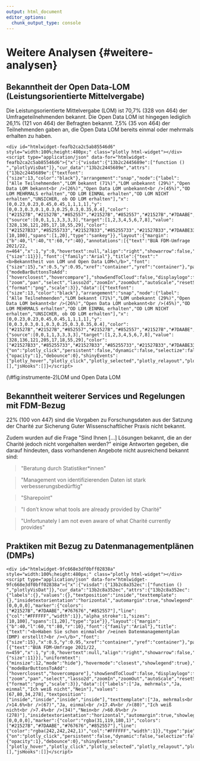 ```yaml
---
output: html_document
editor_options: 
  chunk_output_type: console
---
```




# Weitere Analysen {#weitere-analysen}

## Bekanntheit der Open Data-LOM (Leistungsorientierte Mittelvergabe)

Die Leistungsorientierte Mittelvergabe (LOM) ist 70,7% (328 von 464) der Umfrageteilnehmenden bekannt. Die Open Data LOM ist hingegen lediglich 26,1% (121 von 464) der Befragten bekannt. 7,5% (35 von 464) der Teilnehmenden gaben an, die Open Data LOM bereits einmal oder mehrmals erhalten zu haben.




<div class="figure">

```{=html}
<div id="htmlwidget-feafb2ca2c5ab85546d6" style="width:100%;height:480px;" class="plotly html-widget"></div>
<script type="application/json" data-for="htmlwidget-feafb2ca2c5ab85546d6">{"x":{"visdat":{"13b2c2445689e":["function () ","plotlyVisDat"]},"cur_data":"13b2c2445689e","attrs":{"13b2c2445689e":{"textfont":{"size":13,"color":"black"},"arrangement":"snap","node":{"label":["Alle Teilnehmenden","LOM bekannt (71%)","LOM unbekannt (29%)","Open Data LOM bekannt<br />(26%)","Open Data LOM unbekannt<br />(45%)","OD LOM MEHRMALS erhalten","OD LOM EINMAL erhalten","OD LOM NICHT erhalten","UNSICHER, ob OD LOM erhalten"],"x":[0,0.23,0.23,0.45,0.45,1,1,1,1],"y":[0,0.3,0.3,0.1,0.3,0.25,0.3,0.35,0.4],"color":["#21527B","#21527B","#852557","#21527B","#852557","#21527B","#7DAABE","#852557","#767676"],"pad":10},"link":{"source":[0,0,1,1,3,3,3,3],"target":[1,2,3,4,5,6,7,8],"value":[328,136,121,205,17,18,55,29],"color":["#21527B33","#85255733","#21527B33","#85255733","#21527B33","#7DAABE33","#85255733","#76767633"]},"alpha_stroke":1,"sizes":[10,100],"spans":[1,20],"type":"sankey"}},"layout":{"margin":{"b":40,"l":40,"t":60,"r":40},"annotations":[{"text":"BUA FDM-Umfrage 2021/22, n=464","x":1,"y":0,"hovertext":null,"align":"right","showarrow":false,"xref":"paper","yref":"paper","xanchor":"right","yanchor":"auto","xshift":0,"yshift":-35,"font":{"size":11}}],"font":{"family":"Arial"},"title":{"text":"<b>Bekanntheit von LOM und Open Data LOM<\/b>","font":{"size":15},"x":0.5,"y":0.95,"xref":"container","yref":"container"},"paper_bgcolor":"#F2F2F2","plot_bgcolor":"#F2F2F2","hovermode":"closest","showlegend":false},"source":"A","config":{"modeBarButtonsToAdd":["hoverclosest","hovercompare"],"showSendToCloud":false,"displaylogo":false,"modeBarButtonsToRemove":["zoom","pan","select","lasso2d","zoomIn","zoomOut","autoScale","resetScale","toggleSpikelines","hoverClosest","hoverCompare"],"toImageButtonOptions":{"format":"png","scale":3}},"data":[{"textfont":{"size":13,"color":"black"},"arrangement":"snap","node":{"label":["Alle Teilnehmenden","LOM bekannt (71%)","LOM unbekannt (29%)","Open Data LOM bekannt<br />(26%)","Open Data LOM unbekannt<br />(45%)","OD LOM MEHRMALS erhalten","OD LOM EINMAL erhalten","OD LOM NICHT erhalten","UNSICHER, ob OD LOM erhalten"],"x":[0,0.23,0.23,0.45,0.45,1,1,1,1],"y":[0,0.3,0.3,0.1,0.3,0.25,0.3,0.35,0.4],"color":["#21527B","#21527B","#852557","#21527B","#852557","#21527B","#7DAABE","#852557","#767676"],"pad":10},"link":{"source":[0,0,1,1,3,3,3,3],"target":[1,2,3,4,5,6,7,8],"value":[328,136,121,205,17,18,55,29],"color":["#21527B33","#85255733","#21527B33","#85255733","#21527B33","#7DAABE33","#85255733","#76767633"]},"type":"sankey","frame":null}],"highlight":{"on":"plotly_click","persistent":false,"dynamic":false,"selectize":false,"opacityDim":0.2,"selected":{"opacity":1},"debounce":0},"shinyEvents":["plotly_hover","plotly_click","plotly_selected","plotly_relayout","plotly_brushed","plotly_brushing","plotly_clickannotation","plotly_doubleclick","plotly_deselect","plotly_afterplot","plotly_sunburstclick"],"base_url":"https://plot.ly"},"evals":[],"jsHooks":[]}</script>
```

<p class="caption">(\#fig:instrumente-2)LOM und Open Data LOM</p>
</div>




## Bekanntheit weiterer Services und Regelungen mit FDM-Bezug




22% (100 von 447) sind die Vorgaben zu Forschungsdaten aus der Satzung der Charité zur Sicherung Guter Wissenschaftlicher Praxis nicht bekannt.

Zudem wurden auf die Frage "Sind Ihnen […] Lösungen bekannt, die an der Charité jedoch nicht vorgehalten werden?" einige Antworten gegeben, die darauf hindeuten, dass vorhandenen Angebote nicht ausreichend bekannt sind:

>"Beratung durch Statistiker*innen"

>"Management von identifizierenden Daten ist stark verbesserungsbedürftig"

>"Sharepoint"

>"I don’t know what tools are already provided by Charité"

>"Unfortunately I am not even aware of what Charité currently provides"

## Praktiken mit Bezug zu Datenmanagementplänen (DMPs)


```{=html}
<div id="htmlwidget-9fc668e3df0bff02838a" style="width:100%;height:480px;" class="plotly html-widget"></div>
<script type="application/json" data-for="htmlwidget-9fc668e3df0bff02838a">{"x":{"visdat":{"13b2c8a352ec":["function () ","plotlyVisDat"]},"cur_data":"13b2c8a352ec","attrs":{"13b2c8a352ec":{"labels":{},"values":{},"textposition":"inside","texttemplate":{},"insidetextorientation":"horizontal","automargin":true,"showlegend":false,"sort":false,"direction":"clockwise","pull":[0,0,0,0],"marker":{"colors":["#21527B","#7DAABE","#767676","#852557"],"line":{"col":"#FFFFFF","width":1}},"alpha_stroke":1,"sizes":[10,100],"spans":[1,20],"type":"pie"}},"layout":{"margin":{"b":40,"l":60,"t":80,"r":10},"font":{"family":"Arial"},"title":{"text":"<b>Haben Sie schon einmal<br />einen Datenmanagementplan (DMP) erstellt?<br /><\/b>","font":{"size":15},"x":0.5,"y":0.95,"xref":"container","yref":"container"},"paper_bgcolor":"#F2F2F2","plot_bgcolor":"#F2F2F2","annotations":[{"text":"BUA FDM-Umfrage 2021/22, n=459","x":1,"y":0,"hovertext":null,"align":"right","showarrow":false,"xref":"paper","yref":"paper","xanchor":"right","yanchor":"auto","xshift":0,"yshift":-35,"font":{"size":11}}],"uniformtext":{"minsize":12,"mode":"hide"},"hovermode":"closest","showlegend":true},"source":"A","config":{"modeBarButtonsToAdd":["hoverclosest","hovercompare"],"showSendToCloud":false,"displaylogo":false,"modeBarButtonsToRemove":["zoom","pan","select","lasso2d","zoomIn","zoomOut","autoScale","resetScale","toggleSpikelines","hoverClosest","hoverCompare"],"toImageButtonOptions":{"format":"png","scale":3}},"data":[{"labels":["Ja, mehrmals","Ja, einmal","Ich weiß nicht","Nein"],"values":[67,80,34,278],"textposition":["inside","inside","inside","inside"],"texttemplate":["Ja, mehrmals<br />14.6%<br />(67)","Ja, einmal<br />17.4%<br />(80)","Ich weiß nicht<br />7.4%<br />(34)","Nein<br />60.6%<br />(278)"],"insidetextorientation":"horizontal","automargin":true,"showlegend":false,"sort":false,"direction":"clockwise","pull":[0,0,0,0],"marker":{"color":"rgba(31,119,180,1)","colors":["#21527B","#7DAABE","#767676","#852557"],"line":{"color":"rgba(242,242,242,1)","col":"#FFFFFF","width":1}},"type":"pie","frame":null}],"highlight":{"on":"plotly_click","persistent":false,"dynamic":false,"selectize":false,"opacityDim":0.2,"selected":{"opacity":1},"debounce":0},"shinyEvents":["plotly_hover","plotly_click","plotly_selected","plotly_relayout","plotly_brushed","plotly_brushing","plotly_clickannotation","plotly_doubleclick","plotly_deselect","plotly_afterplot","plotly_sunburstclick"],"base_url":"https://plot.ly"},"evals":[],"jsHooks":[]}</script>
```

